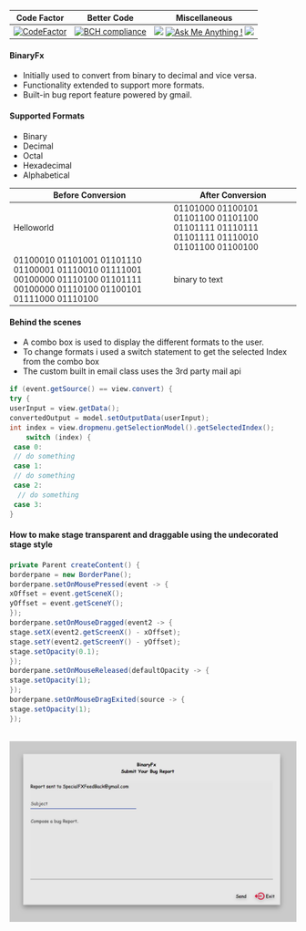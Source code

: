  |Code Factor |Better Code|Miscellaneous| 
-------|--------|-----------|
[![CodeFactor](https://www.codefactor.io/repository/github/shavar67/formatconversion/badge)](https://www.codefactor.io/repository/github/shavar67/formatconversion)|[![BCH compliance](https://bettercodehub.com/edge/badge/shavar67/FormatConversion?branch=master)](https://bettercodehub.com/)|![](https://img.shields.io/github/contributors/shavar67/FormatConversion.svg) [![Ask Me Anything !](https://img.shields.io/badge/Ask%20me-anything-1abc9c.svg)](https://GitHub.com/shavar67/ama) ![](https://img.shields.io/github/issues/shavar67/FormatConversion.svg)
#### BinaryFx
* Initially used to convert from binary to decimal and vice versa.
* Functionality extended to support more formats.
* Built-in bug report feature powered by gmail.


#### Supported Formats 
* Binary
* Decimal
* Octal
* Hexadecimal 
* Alphabetical 



Before Conversion | After Conversion
----|-------
Helloworld|01101000 01100101 01101100 01101100 01101111 01110111 01101111 01110010 01101100 01100100 
01100010 01101001 01101110 01100001 01110010 01111001 00100000 01110100 01101111 00100000 01110100 01100101 01111000 01110100|binary to text

#### Behind the scenes
* A combo box is used to display the different formats to the user.
* To change formats i used a switch statement to get the selected Index from the combo box 
* The custom built in email class uses the 3rd party mail api



``` java 
if (event.getSource() == view.convert) {
try {
userInput = view.getData();
convertedOutput = model.setOutputData(userInput);
int index = view.dropmenu.getSelectionModel().getSelectedIndex();
	switch (index) {
 case 0:
 // do something
 case 1:
 // do something
 case 2:
  // do something
 case 3:
}
```

#### How to make stage transparent and draggable using the undecorated stage style 

``` java
private Parent createContent() {
borderpane = new BorderPane();
borderpane.setOnMousePressed(event -> {
xOffset = event.getSceneX();
yOffset = event.getSceneY();
});
borderpane.setOnMouseDragged(event2 -> {
stage.setX(event2.getScreenX() - xOffset);
stage.setY(event2.getScreenY() - yOffset);
stage.setOpacity(0.1);
});
borderpane.setOnMouseReleased(defaultOpacity -> {
stage.setOpacity(1);
});
borderpane.setOnMouseDragExited(source -> {
stage.setOpacity(1);
});
	
```


  
  <img src="https://github.com/shavar67/FormatConversion/blob/master/email.jpg"/>

